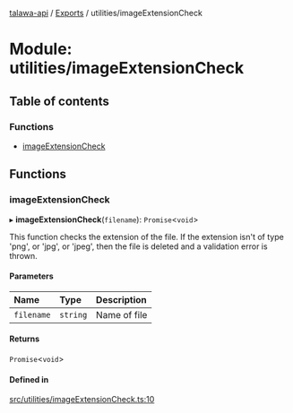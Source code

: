 [talawa-api](../README.md) / [Exports](../modules.md) / utilities/imageExtensionCheck

# Module: utilities/imageExtensionCheck

## Table of contents

### Functions

- [imageExtensionCheck](utilities_imageExtensionCheck.md#imageextensioncheck)

## Functions

### imageExtensionCheck

▸ **imageExtensionCheck**(`filename`): `Promise`\<`void`\>

This function checks the extension of the file.
If the extension isn't of type 'png', or 'jpg', or 'jpeg',
then the file is deleted and a validation error is thrown.

#### Parameters

| Name | Type | Description |
| :------ | :------ | :------ |
| `filename` | `string` | Name of file |

#### Returns

`Promise`\<`void`\>

#### Defined in

[src/utilities/imageExtensionCheck.ts:10](https://github.com/PalisadoesFoundation/talawa-api/blob/515781e/src/utilities/imageExtensionCheck.ts#L10)
